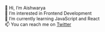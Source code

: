 👋 Hi, I’m Aishwarya <br>
👀 I’m interested in Frontend Development <br>
🌱 I’m currently learning JavaScript and React <br>
📫 You can reach me on [Twitter](https://twitter.com/html_newbiee "Aishwarya's Twitter") <br>


<!---
aishwarya-mali/aishwarya-mali is a ✨ special ✨ repository because its `README.md` (this file) appears on your GitHub profile.
You can click the Preview link to take a look at your changes.
--->
